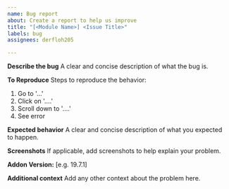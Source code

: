 ```yaml
---
name: Bug report
about: Create a report to help us improve
title: "[<Module Name>] <Issue Title>"
labels: bug
assignees: derfloh205

---
```


**Describe the bug**
A clear and concise description of what the bug is.

**To Reproduce**
Steps to reproduce the behavior:
1. Go to '...'
2. Click on '....'
3. Scroll down to '....'
4. See error

**Expected behavior**
A clear and concise description of what you expected to happen.

**Screenshots**
If applicable, add screenshots to help explain your problem.

**Addon Version:** [e.g. 19.7.1]

**Additional context**
Add any other context about the problem here.
